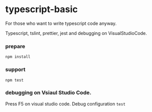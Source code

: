 # typescript-basic
For those who want to write typescript code anyway.

Typescript, tslint, prettier, jest and debugging on VisualStudioCode.

### prepare
    npm install

### support
    npm test

### debugging on Vsiaul Studio Code.
Press F5 on visual studio code.
Debug configuration `test`
